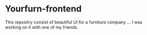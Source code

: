 # Yourfurn-frontend
This repositry consist of beautiful UI for a furniture company ... I was working on it with one of my friends.
